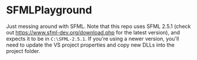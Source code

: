 # SFMLPlayground
Just messing around with SFML. Note that this repo uses SFML 2.5.1 (check out https://www.sfml-dev.org/download.php for the latest version), and expects it to be in `C:\SFML-2.5.1`. If you're using a newer version, you'll need to update the VS project properties and copy new DLLs into the project folder.

